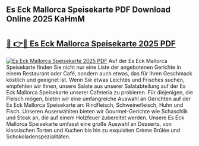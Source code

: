 ## Es Eck Mallorca Speisekarte PDF Download Online 2025 KaHmM

# <h2><a href="http://gccpko.nevu.top/?p=Es+Eck+Mallorca+Speisekarte">🔗 👉🔴 Es Eck Mallorca Speisekarte 2025 PDF</a></h2>

[![Es Eck Mallorca Speisekarte 2025 PDF](https://i.imgur.com/dBaPXMq.png)](http://gccpko.nevu.top/?p=Es+Eck+Mallorca+Speisekarte)
Auf der Es Eck Mallorca Speisekarte finden Sie nicht nur eine Liste der angebotenen Gerichte in einem Restaurant oder Café, sondern auch etwas, das für Ihren Geschmack köstlich und geeignet ist. Wenn Sie etwas Leichtes und Frisches suchen, empfehlen wir Ihnen, unsere Salate aus unserer Salatabteilung auf der Es Eck Mallorca Speisekarte unserer Cafeteria zu probieren. Für diejenigen, die Fleisch mögen, bieten wir eine umfangreiche Auswahl an Gerichten auf der Es Eck Mallorca Speisekarte an: Rindfleisch, Schweinefleisch, Huhn und Fisch. Unseren Auserwählten bieten wir Gourmet-Gerichte wie Schaschlik und Steak an, die auf einem Holzfeuer zubereitet werden. Unsere Es Eck Mallorca Speisekarte umfasst eine große Auswahl an Desserts, von klassischen Torten und Kuchen bis hin zu exquisiten Crème Brûlée und Schokoladenspezialitäten.
